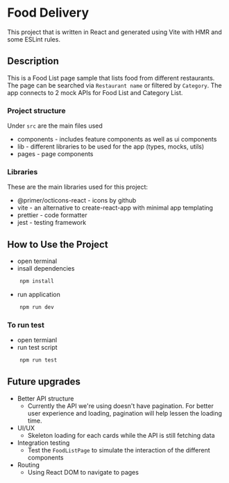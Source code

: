 # Food Delivery

This project that is written in React and generated using Vite with HMR and some ESLint rules.

## Description

This is a Food List page sample that lists food from different restaurants. The page can be searched via `Restaurant name` or filtered by `Category`. The app connects to 2 mock APIs for Food List and Category List.

### Project structure

Under `src` are the main files used

- components - includes feature components as well as ui components
- lib - different libraries to be used for the app (types, mocks, utils)
- pages - page components

### Libraries

These are the main libraries used for this project:

- @primer/octicons-react - icons by github
- vite - an alternative to create-react-app with minimal app templating
- prettier - code formatter
- jest - testing framework

## How to Use the Project

- open terminal
- insall dependencies

```bash
	npm install
```

- run application

```bash
	npm run dev
```

### To run test

- open termianl
- run test script

```bash
	npm run test
```

## Future upgrades

- Better API structure
  - Currently the API we're using doesn't have pagination. For better user experience and loading, pagination will help lessen the loading time.
- UI/UX
  - Skeleton loading for each cards while the API is still fetching data
- Integration testing
  - Test the `FoodListPage` to simulate the interaction of the different components
- Routing
  - Using React DOM to navigate to pages
